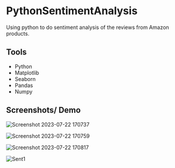 # PythonSentimentAnalysis

Using python to do sentiment analysis of the reviews from Amazon products.

## Tools
- Python
- Matplotlib
- Seaborn
- Pandas
- Numpy

## Screenshots/ Demo

![Screenshot 2023-07-22 170737](https://github.com/GerardRosario/PythonSentimentAnalysis/assets/55461102/34b1c2b6-7d12-48d5-b06a-25ce84c63b67)

![Screenshot 2023-07-22 170759](https://github.com/GerardRosario/PythonSentimentAnalysis/assets/55461102/6cb2a796-dbf6-40e4-ade6-7ed6ca3b9405)

![Screenshot 2023-07-22 170817](https://github.com/GerardRosario/PythonSentimentAnalysis/assets/55461102/80320af5-9078-4486-aa8e-9a5dc137193f)

![Sent1](https://github.com/GerardRosario/PythonSentimentAnalysis/assets/55461102/a6c4fa49-2503-476d-a880-13f225f1973c)
